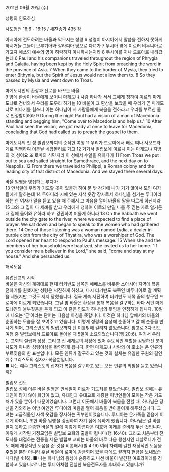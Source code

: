 2011년 06월 29일 (수)

성령의 인도하심



사도행전 16:6 - 16:15 / 새찬송가 435 장


아시아에 전도하려는 바울과 막으시는 성령 
6 성령이 아시아에서 말씀을 전하지 못하게 하시거늘 그들이 브루기아와 갈라디아 땅으로 다녀가 7 무시아 앞에 이르러 비두니아로 가고자 애쓰되 예수의 영이 허락하지 아니하시는지라 8 무시아를 지나 드로아로 내려갔는데 
6 Paul and his companions traveled throughout the region of Phrygia and Galatia, having been kept by the Holy Spirit from preaching the word in the province of Asia. 7 When they came to the border of Mysia, they tried to enter Bithynia, but the Spirit of Jesus would not allow them to. 8 So they passed by Mysia and went down to Troas.   

마게도냐인의 환상과 진로를 바꾸는 바울  
9 밤에 환상이 바울에게 보이니 마게도냐 사람 하나가 서서 그에게 청하여 이르되 마게도냐로 건너와서 우리를 도우라 하거늘 10 바울이 그 환상을 보았을 때 우리가 곧 마게도냐로 떠나기를 힘쓰니 이는 하나님이 저 사람들에게 복음을 전하라고 우리를 부르신 줄로 인정함이러라 
9 During the night Paul had a vision of a man of Macedonia standing and begging him, "Come over to Macedonia and help us." 10 After Paul had seen the vision, we got ready at once to leave for Macedonia, concluding that God had called us to preach the gospel to them.  

마게도냐의 첫 성 빌립보까지의 순적한 여행 
11 우리가 드로아에서 배로 떠나 사모드라게로 직행하여 이튿날 네압볼리로 가고 12 거기서 빌립보에 이르니 이는 마게도냐 지방의 첫 성이요 또 로마의 식민지라 이 성에서 수일을 유하다가 
11 From Troas we put out to sea and sailed straight for Samothrace, and the next day on to Neapolis. 12 From there we traveled to Philippi, a Roman colony and the leading city of that district of Macedonia. And we stayed there several days.

바울 일행을 영접하는 루디아  
13 안식일에 우리가 기도할 곳이 있을까 하여 문 밖 강가에 나가 거기 앉아서 모인 여자들에게 말하는데 14 두아디라 시에 있는 자색 옷감 장사로서 하나님을 섬기는 루디아라 하는 한 여자가 말을 듣고 있을 때 주께서 그 마음을 열어 바울의 말을 따르게 하신지라 15 그와 그 집이 다 세례를 받고 우리에게 청하여 이르되 만일 나를 주 믿는 자로 알거든 내 집에 들어와 유하라 하고 강권하여 머물게 하니라 
13 On the Sabbath we went outside the city gate to the river, where we expected to find a place of prayer. We sat down and began to speak to the women who had gathered there. 14 One of those listening was a woman named Lydia, a dealer in purple cloth from the city of Thyatira, who was a worshiper of God. The Lord opened her heart to respond to Paul's message. 15 When she and the members of her household were baptized, she invited us to her home. "If you consider me a believer in the Lord," she said, "come and stay at my house." And she persuaded us.

해석도움





유럽선교의 시작  
바울은 자신의 계획대로 현재 터키반도 남쪽인 에베소를 비롯한 소아시아 지역에 복음 전하기를 원했지만 성령은 서진하게 하셨고, 다시 터키반도 북쪽인 비두니아로 갈 계획을 세웠지만 그것도 저지 당했습니다. 결국 계속 서진하여 터키반도 서쪽 끝의 항구인 드로아에 이르게 되었습니다. 그날 밤 바울은 환상을 통해 복음을 갈구하는 바다 서편 마게도냐인의 울부짖음을 듣게 되고 이 같은 인도가 하나님의 뜻임을 인정하게 됩니다. 10절에 나오는 ‘곧’이라는 단어는 다음날 아침을 뜻합니다. 이것은 하나님 앞에서의 바울의 순종하는 모습을 잘 보여주고 있습니다. 이렇게 성령의 음성에 순종하고 갈 때 순풍을 만나게 되어, 그리스반도의 빌립보까지 단 이틀밖에 걸리지 않았습니다. 참고로 3차 전도여행 중 빌립보에서 드로아로 돌아올 때 5일이 소요되었습니다(행 20:6). 여기서 우리는 교회의 설립과 성장, 그리고 전 세계로의 확장에 있어 주도적인 역할을 감당하신 분이 사도가 아니라 성령이심을 확인하게 됩니다. 한편 마게도냐 사람의 이 호소는 온 인류의 부르짖음의 한 표본입니다. 모든 인류가 갈구하고 있는 것의 실체는 유일한 구원의 길인 예수그리스도의 십자가 복음뿐입니다.  
■ 나는 예수 그리스도의 십자가 복음을 갈구하고 있는 모든 인류의 외침을 듣고 있습니까?    

빌립보 전도  
빌립보 성에 이른 바울 일행은 안식일이 이르자 기도처를 찾았습니다. 빌립보 성에는 유대인이 많지 않아 회당이 없고, 유대인과 유대교로 개종한 이방인들이 모이는 작은 기도처가 있을 뿐이기 때문이었습니다. 그런데 이곳에서 바울이 복음을 전할 때, 하나님은 당신을 경외하는 이방 여인인 루디아의 마음을 열어 복음을 받아들이게 해주셨습니다. 그녀는 고급직물인 자색 옷감을 장사하는 귀부인이었습니다. 루디아는 온가족을 믿음에 이르게 하더니, 또한 바울 일행을 강권하여 자기 집에 유하게 했습니다. 하나님은 갈 바를 알지 못하고 순종한 바울의 길에 이렇게 아름다운 여호와 이레를 준비해 두신 것입니다. 이렇게 시작된 가정모임은 빌립보 교회의 출발이 됩니다(행 16:40). 그리고 처음부터 전도자를 대접하는 전통을 세운 빌립보 교회는 바울의 바로 다음 행선지인 데살로니가 전도 때에 재정적인 도움을 준 것을 비롯해서(빌 4:16) 여러 차례에 걸친 재정적인 도움을 주었을 뿐만 아니라 훗날 바울이 로마에 감금되어 있을 때에도 끝까지 헌금을 보내었습니다(빌 4:16). 
■ 나는 하나님의 음성에 순종하고 나선 바울이 발견한 여호와이레를 경험하고 있습니까? 나는 루디아처럼 진실한 복음전도자를 후대하고 있습니까?